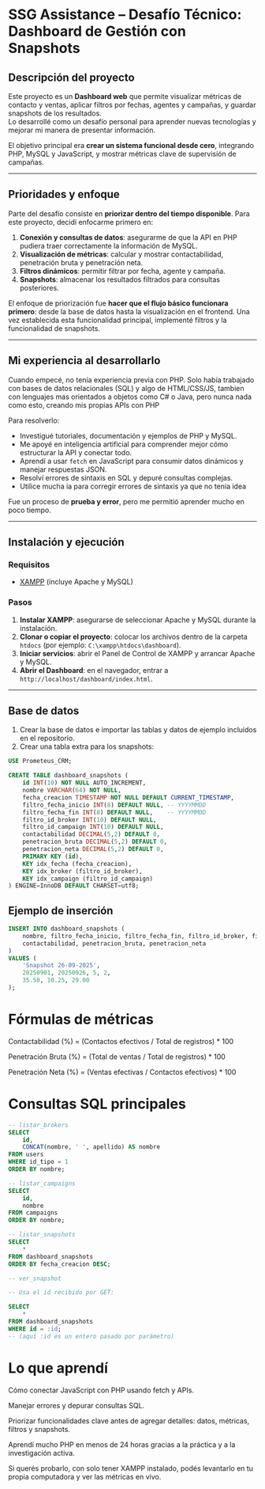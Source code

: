 # SSG Assistance – Desafío Técnico: Dashboard de Gestión con Snapshots

## Descripción del proyecto

Este proyecto es un **Dashboard web** que permite visualizar métricas de contacto y ventas, aplicar filtros por fechas, agentes y campañas, y guardar snapshots de los resultados.  
Lo desarrollé como un desafío personal para aprender nuevas tecnologías y mejorar mi manera de presentar información.

El objetivo principal era **crear un sistema funcional desde cero**, integrando PHP, MySQL y JavaScript, y mostrar métricas clave de supervisión de campañas.

---

## Prioridades y enfoque

Parte del desafío consiste en **priorizar dentro del tiempo disponible**. Para este proyecto, decidí enfocarme primero en:

1. **Conexión y consultas de datos**: asegurarme de que la API en PHP pudiera traer correctamente la información de MySQL.
2. **Visualización de métricas**: calcular y mostrar contactabilidad, penetración bruta y penetración neta.
3. **Filtros dinámicos**: permitir filtrar por fecha, agente y campaña.
4. **Snapshots**: almacenar los resultados filtrados para consultas posteriores.

El enfoque de priorización fue **hacer que el flujo básico funcionara primero**: desde la base de datos hasta la visualización en el frontend. Una vez establecida esta funcionalidad principal, implementé filtros y la funcionalidad de snapshots.

---

## Mi experiencia al desarrollarlo

Cuando empecé, no tenía experiencia previa con PHP. Solo había trabajado con bases de datos relacionales (SQL) y algo de HTML/CSS/JS, tambien con lenguajes mas orientados a objetos como C# o Java, pero nunca nada como esto, creando mis propias APIs con PHP  

Para resolverlo:

- Investigué tutoriales, documentación y ejemplos de PHP y MySQL.
- Me apoyé en inteligencia artificial para comprender mejor cómo estructurar la API y conectar todo.
- Aprendí a usar `fetch` en JavaScript para consumir datos dinámicos y manejar respuestas JSON.
- Resolví errores de sintaxis en SQL y depuré consultas complejas.
- Utilice mucha ia para corregir errores de sintaxis ya que no tenia idea

Fue un proceso de **prueba y error**, pero me permitió aprender mucho en poco tiempo.

---

## Instalación y ejecución

### Requisitos

- [XAMPP](https://www.apachefriends.org/index.html) (incluye Apache y MySQL)

### Pasos

1. **Instalar XAMPP**: asegurarse de seleccionar Apache y MySQL durante la instalación.
2. **Clonar o copiar el proyecto**: colocar los archivos dentro de la carpeta `htdocs` (por ejemplo: `C:\xampp\htdocs\dashboard`).
3. **Iniciar servicios**: abrir el Panel de Control de XAMPP y arrancar Apache y MySQL.
4. **Abrir el Dashboard**: en el navegador, entrar a `http://localhost/dashboard/index.html`.

---

## Base de datos

1. Crear la base de datos e importar las tablas y datos de ejemplo incluidos en el repositorio.
2. Crear una tabla extra para los snapshots:

```sql
USE Prometeus_CRM;

CREATE TABLE dashboard_snapshots (
    id INT(10) NOT NULL AUTO_INCREMENT,
    nombre VARCHAR(64) NOT NULL,
    fecha_creacion TIMESTAMP NOT NULL DEFAULT CURRENT_TIMESTAMP,
    filtro_fecha_inicio INT(8) DEFAULT NULL, -- YYYYMMDD
    filtro_fecha_fin INT(8) DEFAULT NULL,    -- YYYYMMDD
    filtro_id_broker INT(10) DEFAULT NULL,
    filtro_id_campaign INT(10) DEFAULT NULL,
    contactabilidad DECIMAL(5,2) DEFAULT 0,
    penetracion_bruta DECIMAL(5,2) DEFAULT 0,
    penetracion_neta DECIMAL(5,2) DEFAULT 0,
    PRIMARY KEY (id),
    KEY idx_fecha (fecha_creacion),
    KEY idx_broker (filtro_id_broker),
    KEY idx_campaign (filtro_id_campaign)
) ENGINE=InnoDB DEFAULT CHARSET=utf8;
```
## Ejemplo de inserción

```sql
INSERT INTO dashboard_snapshots (
    nombre, filtro_fecha_inicio, filtro_fecha_fin, filtro_id_broker, filtro_id_campaign,
    contactabilidad, penetracion_bruta, penetracion_neta
)
VALUES (
    'Snapshot 26-09-2025',
    20250901, 20250926, 5, 2,
    35.50, 10.25, 29.00
);
```
# Fórmulas de métricas
Contactabilidad (%) = (Contactos efectivos / Total de registros) * 100

Penetración Bruta (%) = (Total de ventas / Total de registros) * 100

Penetración Neta (%) = (Ventas efectivas / Contactos efectivos) * 100

# Consultas SQL principales
```sql
-- listar_brokers
SELECT
    id,
    CONCAT(nombre, ' ', apellido) AS nombre
FROM users
WHERE id_tipo = 1
ORDER BY nombre;

-- listar_campaigns
SELECT
    id,
    nombre
FROM campaigns
ORDER BY nombre;

-- listar_snapshots
SELECT
    *
FROM dashboard_snapshots
ORDER BY fecha_creacion DESC;

-- ver_snapshot

-- Usa el id recibido por GET:

SELECT
    *
FROM dashboard_snapshots
WHERE id = :id;
-- (aquí :id es un entero pasado por parámetro)
```
# Lo que aprendí
Cómo conectar JavaScript con PHP usando fetch y APIs.

Manejar errores y depurar consultas SQL.

Priorizar funcionalidades clave antes de agregar detalles: datos, métricas, filtros y snapshots.

Aprendí mucho PHP en menos de 24 horas gracias a la práctica y a la investigación activa.

Si querés probarlo, con solo tener XAMPP instalado, podés levantarlo en tu propia computadora y ver las métricas en vivo.
